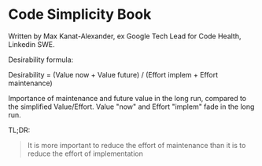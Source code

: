 # Code Simplicity Book

Written by Max Kanat-Alexander, ex Google Tech Lead for Code Health, Linkedin SWE.

Desirability formula:

Desirability = (Value now + Value future) / (Effort implem + Effort maintenance)

Importance of maintenance and future value in the long run, compared to the simplified Value/Effort. Value "now" and Effort "implem" fade in the long run.

TL;DR:

> It is more important to reduce the effort of maintenance than it is to reduce the effort of implementation
